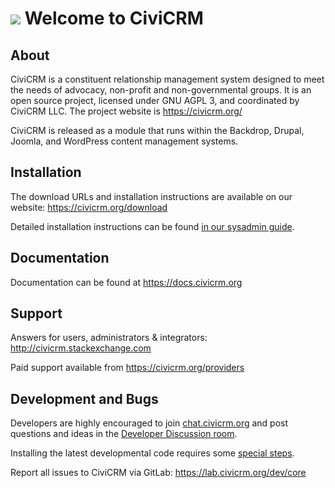  ![](i/logo_lg.png) Welcome to CiviCRM
=====================================

About
-----

CiviCRM is a constituent relationship management system designed to
meet the needs of advocacy, non-profit and non-governmental groups.
It is an open source project, licensed under GNU AGPL 3, and
coordinated by CiviCRM LLC. The project website is https://civicrm.org/

CiviCRM is released as a module that runs within the Backdrop,
Drupal, Joomla, and WordPress content management systems.


Installation
------------

The download URLs and installation instructions are available on our website:
https://civicrm.org/download

Detailed installation instructions can be found [in our sysadmin guide](https://docs.civicrm.org/sysadmin/en/latest/).


Documentation
-------------

Documentation can be found at https://docs.civicrm.org


Support
-------

Answers for users, administrators & integrators:
http://civicrm.stackexchange.com

Paid support available from
https://civicrm.org/providers


Development and Bugs
--------------------

Developers are highly encouraged to join [chat.civicrm.org](https://chat.civicrm.org) and post
questions and ideas in the [Developer Discussion room](https://chat.civicrm.org/civicrm/channels/dev).

Installing the latest developmental code requires some [special steps](https://docs.civicrm.org/dev/en/latest/tools/git/). 

Report all issues to CiviCRM via GitLab: https://lab.civicrm.org/dev/core
